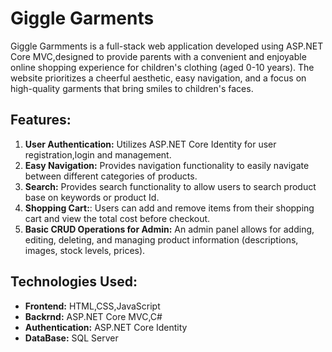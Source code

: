 # Giggle Garments
Giggle Garmments is a full-stack web application developed using ASP.NET Core MVC,designed to provide parents with a convenient and enjoyable online shopping experience for children's clothing (aged 0-10 years). The website prioritizes a cheerful aesthetic, easy navigation, and a focus on high-quality garments that bring smiles to children's faces.

## Features:
1. **User Authentication:** Utilizes ASP.NET Core Identity for user registration,login and management.
2. **Easy Navigation:** Provides navigation functionality to easily navigate between different categories of products.
3. **Search:** Provides search functionality to allow users to search product base on keywords or product Id.
4. **Shopping Cart:**: Users can add and remove items from their shopping cart and view the total cost before checkout.
5. **Basic CRUD Operations for Admin:** An admin panel allows for adding, editing, deleting, and managing product information (descriptions, images, stock levels, prices).

## Technologies Used:
- **Frontend:** HTML,CSS,JavaScript
- **Backrnd:** ASP.NET Core MVC,C#
- **Authentication:** ASP.NET Core Identity
- **DataBase:** SQL Server
